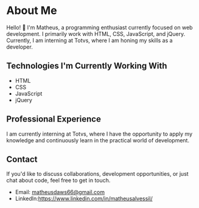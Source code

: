 # About Me

Hello! 👋 I'm Matheus, a programming enthusiast currently focused on web development. I primarily work with HTML, CSS, JavaScript, and jQuery. 
Currently, I am interning at Totvs, where I am honing my skills as a developer.

## Technologies I'm Currently Working With

- HTML
- CSS
- JavaScript
- jQuery

## Professional Experience

I am currently interning at Totvs, where I have the opportunity to apply my knowledge and continuously learn in the practical world of development.

## Contact

If you'd like to discuss collaborations, development opportunities, or just chat about code, feel free to get in touch.

- Email: matheusdaws66@gmail.com
- LinkedIn:https://www.linkedin.com/in/matheusalvessil/
